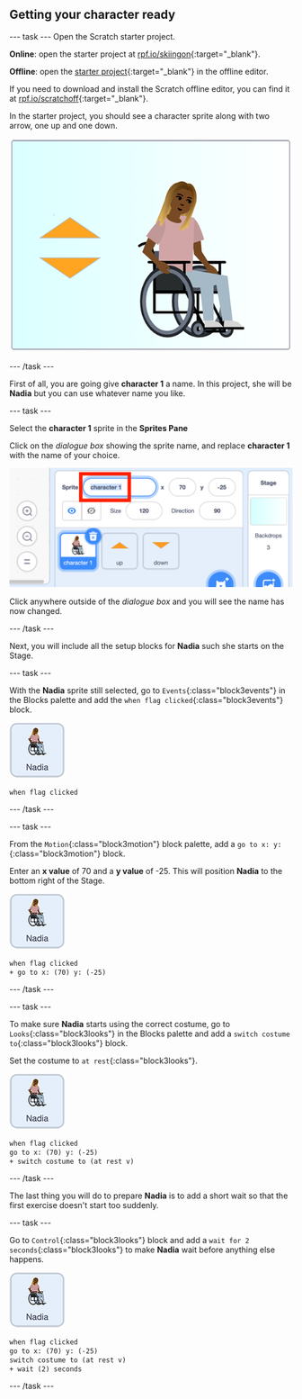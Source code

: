 ## Getting your character ready

--- task ---
Open the Scratch starter project.

**Online**: open the starter project at [rpf.io/skiingon](http://rpf.io/skiingon){:target="_blank"}.

**Offline**: open the [starter project](http://rpf.io/sit-stretch-go){:target="_blank"} in the offline editor.

If you need to download and install the Scratch offline editor, you can find it at [rpf.io/scratchoff](http://rpf.io/scratchoff){:target="_blank"}.

In the starter project, you should see a character sprite along with two arrow, one up and one down.

![starter project](images/starter_project.png)

--- /task ---

First of all, you are going give **character 1** a name. In this project, she will be **Nadia** but you can use whatever name you like.

--- task ---

Select the **character 1** sprite in the **Sprites Pane**

Click on the _dialogue box_ showing the sprite name, and replace **character 1** with the name of your choice.

![select character 1 sprite name](images/select_character1_name2.png)

Click anywhere outside of the _dialogue box_ and you will see the name has now changed.

--- /task ---

Next, you will include all the setup blocks for **Nadia** such she starts on the Stage.

--- task ---

With the **Nadia** sprite still selected, go to `Events`{:class="block3events"} in the Blocks palette and add the `when flag clicked`{:class="block3events"} block.

![Nadia sprite icon](images/nadia_sprite.png)

```blocks3
when flag clicked
```

--- /task ---

--- task ---

From the `Motion`{:class="block3motion"} block palette, add a `go to x: y:`{:class="block3motion"} block.

Enter an **x value** of 70 and a **y value** of -25. This will position **Nadia** to the bottom right of the Stage.

![Nadia sprite icon](images/nadia_sprite.png)

```blocks3
when flag clicked
+ go to x: (70) y: (-25)
```

--- /task ---

--- task ---

To make sure **Nadia** starts using the correct costume, go to `Looks`{:class="block3looks"} in the Blocks palette and add a `switch costume to`{:class="block3looks"} block.

Set the costume to `at rest`{:class="block3looks"}.

![Nadia sprite icon](images/nadia_sprite.png)

```blocks3
when flag clicked
go to x: (70) y: (-25)
+ switch costume to (at rest v)
```

--- /task ---

The last thing you will do to prepare **Nadia** is to add a short wait so that the first exercise doesn't start too suddenly.

--- task ---

Go to `Control`{:class="block3looks"} block and add a `wait for 2 seconds`{:class="block3looks"} to make **Nadia** wait  before anything else happens.

![Nadia sprite icon](images/nadia_sprite.png)

```blocks3
when flag clicked
go to x: (70) y: (-25)
switch costume to (at rest v)
+ wait (2) seconds
```

--- /task ---
